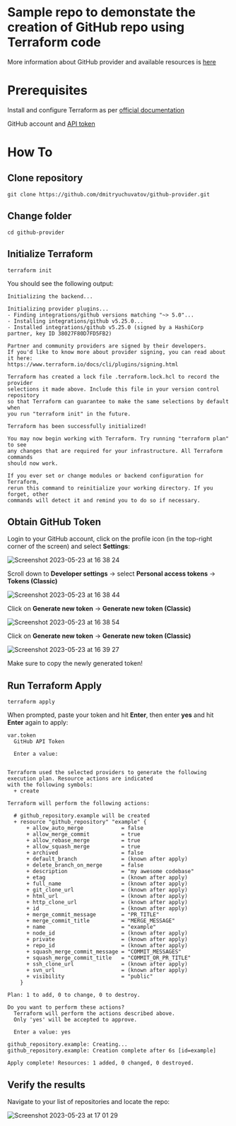 # Sample repo to demonstate the creation of GitHub repo using Terraform code

More information about GitHub provider and available resources is [here](https://registry.terraform.io/providers/integrations/github/latest/docs)


# Prerequisites

Install and configure Terraform as per [official documentation](https://developer.hashicorp.com/terraform/tutorials/aws-get-started/install-cli)

GitHub account and [API token](https://docs.github.com/en/authentication/keeping-your-account-and-data-secure/creating-a-personal-access-token)

# How To

## Clone repository

```
git clone https://github.com/dmitryuchuvatov/github-provider.git
```

## Change folder

```
cd github-provider
```

## Initialize Terraform

```
terraform init
```

You should see the following output:

```
Initializing the backend...

Initializing provider plugins...
- Finding integrations/github versions matching "~> 5.0"...
- Installing integrations/github v5.25.0...
- Installed integrations/github v5.25.0 (signed by a HashiCorp partner, key ID 38027F80D7FD5FB2)

Partner and community providers are signed by their developers.
If you'd like to know more about provider signing, you can read about it here:
https://www.terraform.io/docs/cli/plugins/signing.html

Terraform has created a lock file .terraform.lock.hcl to record the provider
selections it made above. Include this file in your version control repository
so that Terraform can guarantee to make the same selections by default when
you run "terraform init" in the future.

Terraform has been successfully initialized!

You may now begin working with Terraform. Try running "terraform plan" to see
any changes that are required for your infrastructure. All Terraform commands
should now work.

If you ever set or change modules or backend configuration for Terraform,
rerun this command to reinitialize your working directory. If you forget, other
commands will detect it and remind you to do so if necessary.
```

## Obtain GitHub Token

Login to your GitHub account, click on the profile icon (in the top-right corner of the screen) and select **Settings**:

![Screenshot 2023-05-23 at 16 38 24](https://github.com/dmitryuchuvatov/github-provider/assets/119931089/e457f7db-97d0-4bf8-87b7-86696a1aa451)

Scroll down to **Developer settings** -> select **Personal access tokens** -> **Tokens (Classic)**

![Screenshot 2023-05-23 at 16 38 44](https://github.com/dmitryuchuvatov/github-provider/assets/119931089/f556064e-7a38-405c-a174-d11e50543233)

Click on **Generate new token** -> **Generate new token (Classic)**

![Screenshot 2023-05-23 at 16 38 54](https://github.com/dmitryuchuvatov/github-provider/assets/119931089/512f3ada-b6cc-4551-be79-fccae3d7c74f)

Click on **Generate new token** -> **Generate new token (Classic)**

![Screenshot 2023-05-23 at 16 39 27](https://github.com/dmitryuchuvatov/github-provider/assets/119931089/44775734-8ba5-4de5-b099-00298b029b0b)

Make sure to copy the newly generated token!

## Run Terraform Apply

```
terraform apply
```
When prompted, paste your token and hit **Enter**, then enter **yes** and hit **Enter** again to apply:

```
var.token
  GitHub API Token

  Enter a value: 


Terraform used the selected providers to generate the following execution plan. Resource actions are indicated
with the following symbols:
  + create

Terraform will perform the following actions:

  # github_repository.example will be created
  + resource "github_repository" "example" {
      + allow_auto_merge            = false
      + allow_merge_commit          = true
      + allow_rebase_merge          = true
      + allow_squash_merge          = true
      + archived                    = false
      + default_branch              = (known after apply)
      + delete_branch_on_merge      = false
      + description                 = "my awesome codebase"
      + etag                        = (known after apply)
      + full_name                   = (known after apply)
      + git_clone_url               = (known after apply)
      + html_url                    = (known after apply)
      + http_clone_url              = (known after apply)
      + id                          = (known after apply)
      + merge_commit_message        = "PR_TITLE"
      + merge_commit_title          = "MERGE_MESSAGE"
      + name                        = "example"
      + node_id                     = (known after apply)
      + private                     = (known after apply)
      + repo_id                     = (known after apply)
      + squash_merge_commit_message = "COMMIT_MESSAGES"
      + squash_merge_commit_title   = "COMMIT_OR_PR_TITLE"
      + ssh_clone_url               = (known after apply)
      + svn_url                     = (known after apply)
      + visibility                  = "public"
    }

Plan: 1 to add, 0 to change, 0 to destroy.

Do you want to perform these actions?
  Terraform will perform the actions described above.
  Only 'yes' will be accepted to approve.

  Enter a value: yes

github_repository.example: Creating...
github_repository.example: Creation complete after 6s [id=example]

Apply complete! Resources: 1 added, 0 changed, 0 destroyed.
```

## Verify the results

Navigate to your list of repositories and locate the repo: 

![Screenshot 2023-05-23 at 17 01 29](https://github.com/dmitryuchuvatov/github-provider/assets/119931089/22d6fb2d-de8f-4d2f-a91d-572d2624d5de)

